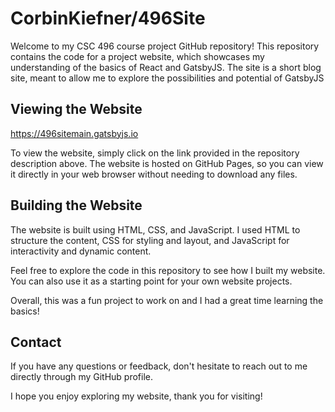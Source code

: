 # CorbinKiefner/496Site

Welcome to my CSC 496 course project GitHub repository! This repository contains the code for a project website, 
which showcases my understanding of the basics of React and GatsbyJS. The site is a short blog site, meant to allow
me to explore the possibilities and potential of GatsbyJS

## Viewing the Website

https://496sitemain.gatsbyjs.io

To view the website, simply click on the link provided in the repository description above. 
The website is hosted on GitHub Pages, so you can view it directly in your web browser without needing to download any files.

## Building the Website

The website is built using HTML, CSS, and JavaScript. I used HTML to structure the content, CSS for styling and layout, and JavaScript for interactivity and dynamic content.

Feel free to explore the code in this repository to see how I built my website. You can also use it as a starting point for your own website projects.

Overall, this was a fun project to work on and I had a great time learning the basics!

## Contact

If you have any questions or feedback, don't hesitate to reach out to me directly through my GitHub profile.

I hope you enjoy exploring my website, thank you for visiting!

